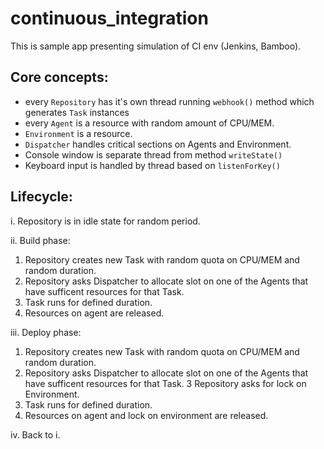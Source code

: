 # continuous_integration

This is sample app presenting simulation of CI env (Jenkins, Bamboo). 

## Core concepts:
- every `Repository` has it's own thread running `webhook()` method which generates `Task` instances
- every `Agent` is a resource with random amount of CPU/MEM.
- `Environment` is a resource.
- `Dispatcher` handles critical sections on Agents and Environment.
- Console window is separate thread from method `writeState()`
- Keyboard input is handled by thread based on `listenForKey()`

## Lifecycle:
i. Repository is in idle state for random period.

ii. Build phase:
  1. Repository creates new Task with random quota on CPU/MEM and random duration.
  2. Repository asks Dispatcher to allocate slot on one of the Agents that have sufficent resources for that Task.
  3. Task runs for defined duration.
  4. Resources on agent are released. 
  
iii. Deploy phase:
  1. Repository creates new Task with random quota on CPU/MEM and random duration.
  2. Repository asks Dispatcher to allocate slot on one of the Agents that have sufficent resources for that Task.
  3 Repository asks for lock on Environment.
  4. Task runs for defined duration.
  5. Resources on agent and lock on environment are released.
  
iv. Back to i.
